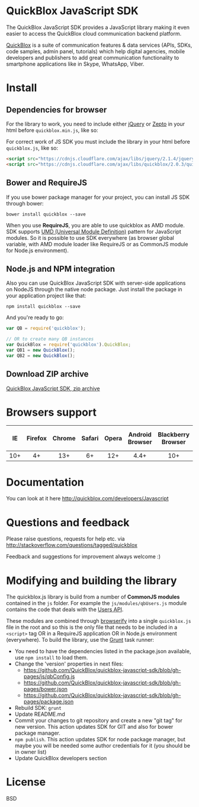 # QuickBlox JavaScript SDK

The QuickBlox JavaScript SDK provides a JavaScript library making it even
easier to access the QuickBlox cloud communication backend platform.

[QuickBlox](https://quickblox.com) is a suite of communication features & data services (APIs, SDKs, code samples, admin panel, tutorials) which help digital agencies, mobile developers and publishers to add great communication functionality to smartphone applications like in Skype, WhatsApp, Viber. 


# Install

## Dependencies for browser

For the library to work, you need to include either [jQuery](http://jquery.com/) or [Zepto](http://zeptojs.com/) in your html before `quickblox.min.js`, like so:

For correct work of JS SDK you must include the  library in your html before `quickblox.js`, like so:

```html
<script src="https://cdnjs.cloudflare.com/ajax/libs/jquery/2.1.4/jquery.min.js"></script>
<script src="https://cdnjs.cloudflare.com/ajax/libs/quickblox/2.0.3/quickblox.min.js"></script>
```

## Bower and RequireJS

If you use bower package manager for your project, you can install JS SDK through bower:

```
bower install quickblox --save
```

When you use **RequireJS**, you are able to use quickblox as AMD module. SDK supports [UMD (Universal Module Definition)](https://github.com/umdjs/umd) pattern for JavaScript modules. So it is possible to use SDK everywhere (as browser global variable, with AMD module loader like RequireJS or as CommonJS module for Node.js environment).

## Node.js and NPM integration

Also you can use QuickBlox JavaScript SDK with server-side applications on NodeJS through the native node package. Just install the package in your application project like that:

```
npm install quickblox --save
```

And you're ready to go:

```javascript
var QB = require('quickblox');

// OR to create many QB instances
var QuickBlox = require('quickblox').QuickBlox;
var QB1 = new QuickBlox();
var QB2 = new QuickBlox();
```

## Download ZIP archive

[QuickBlox JavaScript SDK, zip archive](https://github.com/QuickBlox/quickblox-javascript-sdk/archive/gh-pages.zip)

# Browsers support

| IE   | Firefox | Chrome | Safari | Opera | Android Browser | Blackberry Browser | Opera Mobile | Chrome for Android | Firefox for Android |
|:----:|:-------:|:------:|:------:|:-----:|:---------------:|:------------------:|:------------:|:------------------:|:------------------------:|
| 10+  |  4+     | 13+    |  6+    |  12+	 |       4.4+	     |         10+        |	     12+	    |         35+        |	         30+             |

# Documentation

You can look at it here http://quickblox.com/developers/Javascript

# Questions and feedback

Please raise questions, requests for help etc. via http://stackoverflow.com/questions/tagged/quickblox

Feedback and suggestions for improvement always welcome :)

# Modifying and building the library

The quickblox.js library is build from a number of **CommonJS modules** contained in the `js` folder. For example the `js/modules/qbUsers.js` module contains the code that deals with the [Users API](http://quickblox.com/developers/Users).

These modules are combined through [browserify](http://browserify.org/) into a single `quickblox.js` file in the root and so this is the only file that needs to be included in a `<script>` tag OR in a RequireJS application OR in Node.js environment (everywhere). To build the library, use the [Grunt](http://gruntjs.com/) task runner:

* You need to have the dependencies listed in the package.json available, use `npm install` to load them.
* Change the 'version' properties in next files:
  * https://github.com/QuickBlox/quickblox-javascript-sdk/blob/gh-pages/js/qbConfig.js
  * https://github.com/QuickBlox/quickblox-javascript-sdk/blob/gh-pages/bower.json
  * https://github.com/QuickBlox/quickblox-javascript-sdk/blob/gh-pages/package.json
* Rebuild SDK: `grunt`
* Update README.md
* Commit your changes to git repository and create a new "git tag" for new version. This action updates SDK for GIT and also for bower package manager.
* `npm publish`. This action updates SDK for node package manager, but maybe you will be needed some author credentials for it (you should be in owner list)
* Update QuickBlox developers section

# License
BSD
